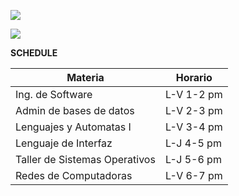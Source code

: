 ![](https://lh5.googleusercontent.com/k7KdlChHFJ8VdMCGeYaHYxB-u9yKrTw3AKFxaXKz1v2tqWPA7QSn9DQeZz3DtPvE-oxzwtRF_CdXiwTQCFcPtPgWGHwavMk4zzO64sAfd09crJ5C=w1280)

![](https://cdn.apexstats.dev/ProjectRanked/RankBadges/BR/Apex%20Predator.png)


**SCHEDULE**

| **Materia**                    | **Horario** |
|--------------------------------|-------------|
| Ing. de Software               | L-V 1-2 pm  |
| Admin de bases de datos        | L-V 2-3 pm  |
| Lenguajes y  Automatas I       | L-V 3-4 pm  |
| Lenguaje de  Interfaz          | L-J 4-5 pm  |
| Taller de Sistemas  Operativos | L-J 5-6 pm  |
| Redes de  Computadoras         | L-V 6-7 pm  |
<!--
**HectorLN/HectorLN** is a ✨ _special_ ✨ repository because its `README.md` (this file) appears on your GitHub profile.

Here are some ideas to get you started:

- 🔭 I’m currently working on ...
- 🌱 I’m currently learning ...
- 👯 I’m looking to collaborate on ...
- 🤔 I’m looking for help with ...
- 💬 Ask me about ...
- 📫 How to reach me: ...
- 😄 Pronouns: ...
- ⚡ Fun fact: ...
-->
